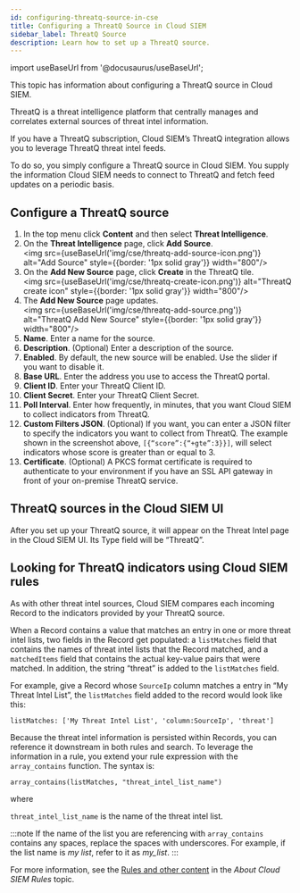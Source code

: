 ```yaml
---
id: configuring-threatq-source-in-cse
title: Configuring a ThreatQ Source in Cloud SIEM
sidebar_label: ThreatQ Source
description: Learn how to set up a ThreatQ source.
---
```


import useBaseUrl from '@docusaurus/useBaseUrl';

<!-- For threat intel. Once we support cat with the threatlookup search operator, REPLACE THE CONTENTS OF THIS ARTICLE WITH THE FOLLOWING:

ThreatQ is a threat intelligence platform that centrally manages and correlates external sources of threat intel information. If you have a ThreatQ subscription, you can leverage ThreatQ threat intel feeds. 

To do so, [ingest threat intelligence indicators](/docs/security/threat-intelligence/about-threat-intelligence/#ingest-threat-intelligence-indicators) from your ThreatQ source.

## Looking for ThreatQ indicators using Cloud SIEM rules

Threat Intelligence sources are used at the time of Record ingestion. When a Record is ingested, Cloud SIEM determines whether any of the fields in the Record exist in any of your Threat Intelligence sources. When a Record contains a value that matches an entry in one or more Threat Intelligence sources, the `hasThreatMatch` Cloud SIEM rules function searches incoming Records in Cloud SIEM for matches to threat intelligence indicators. For more information, see [Threat Intelligence Indicators in Cloud SIEM](/docs/security/threat-intelligence/threat-indicators-in-cloud-siem/).
-->

This topic has information about configuring a ThreatQ source in Cloud SIEM.

ThreatQ is a threat intelligence platform that centrally manages and correlates external sources of threat intel information. 

If you have a ThreatQ subscription, Cloud SIEM’s ThreatQ integration allows you to leverage ThreatQ threat intel feeds. 

To do so, you simply configure a ThreatQ source in Cloud SIEM. You supply the information Cloud SIEM needs to connect to ThreatQ and fetch feed updates on a periodic basis.

## Configure a ThreatQ source

1. In the top menu click **Content** and then select **Threat Intelligence**. 
1. On the **Threat Intelligence** page, click **Add Source**. <br/><img src={useBaseUrl('img/cse/threatq-add-source-icon.png')} alt="Add Source" style={{border: '1px solid gray'}} width="800"/>
1. On the **Add New Source** page, click **Create** in the ThreatQ tile. <br/><img src={useBaseUrl('img/cse/threatq-create-icon.png')} alt="ThreatQ create icon" style={{border: '1px solid gray'}} width="800"/>
1. The **Add New Source** page updates. <br/><img src={useBaseUrl('img/cse/threatq-add-source.png')} alt="ThreatQ Add New Source" style={{border: '1px solid gray'}} width="800"/>
1. **Name**. Enter a name for the source.
1. **Description**. (Optional) Enter a description of the source.
1. **Enabled**. By default, the new source will be enabled. Use the slider if you want to disable it.
1. **Base URL**. Enter the address you use to access the ThreatQ portal.
1. **Client ID**. Enter your ThreatQ Client ID.
1. **Client Secret**. Enter your ThreatQ Client Secret.
1. **Poll Interval**. Enter how frequently, in minutes, that you want Cloud SIEM to collect indicators from ThreatQ.
1. **Custom Filters JSON**. (Optional) If you want, you can enter a JSON filter to specify the indicators you want to collect from ThreatQ. The example shown in the screenshot above, `[{“score”:{“+gte”:3}}]`, will select indicators whose score is greater than or equal to 3.
1. **Certificate**. (Optional) A PKCS format certificate is required to authenticate to your environment if you have an SSL API gateway in front of your on-premise ThreatQ service.

## ThreatQ sources in the Cloud SIEM UI

After you set up your ThreatQ source, it will appear on the Threat Intel page in the Cloud SIEM UI. Its Type field will be “ThreatQ”.

## Looking for ThreatQ indicators using Cloud SIEM rules

As with other threat intel sources, Cloud SIEM compares each incoming Record to the indicators provided by your ThreatQ source. 

When a Record contains a value that matches an entry in one or more threat intel lists, two fields in the Record get populated: a `listMatches` field that contains the names of threat intel lists that the Record matched, and a `matchedItems` field that contains the actual key-value pairs that were matched. In addition, the string “threat” is added to the `listMatches` field.  

For example, give a Record whose `SourceIp` column matches a entry in “My Threat Intel List”, the `listMatches` field added to the record would look like this:

`listMatches: ['My Threat Intel List', 'column:SourceIp', 'threat']`

Because the threat intel information is persisted within Records, you can reference it downstream in both rules and search. To leverage the information in a rule, you extend your rule expression with the `array_contains` function. The syntax is:

`array_contains(listMatches, "threat_intel_list_name")`

where 

`threat_intel_list_name` is the name of the threat intel list.

:::note
If the name of the list you are referencing with `array_contains` contains any spaces, replace the spaces with underscores. For example, if the list name is *my list*, refer to it as *my_list*.
:::

For more information, see the [Rules and other content](/docs/cse/rules/about-cse-rules#rules-and-other-content) in the *About Cloud SIEM Rules* topic.  
 

